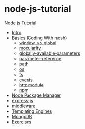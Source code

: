 # node-js-tutorial
Node js Tutorial
- [Intro](https://false-roadrunner-986.notion.site/Node-JS-05f3c50c5ecb4cf7a07c65895847d876)
- [Basics](https://github.com/dikshit-n/node-js-tutorial/tree/master/basic) (Coding With mosh)
  - [window-vs-global](https://github.com/dikshit-n/node-js-tutorial/blob/master/basic/docs/window-vs-global.js)
  - [modularity](https://github.com/dikshit-n/node-js-tutorial/blob/master/basic/docs/modularity.js)
  - [globally-available-parameters](https://github.com/dikshit-n/node-js-tutorial/blob/master/basic/docs/globally-available-parameters.js)
  - [parameter-reference](https://github.com/dikshit-n/node-js-tutorial/blob/master/basic/docs/parameter-reference.js)
  - [path](https://github.com/dikshit-n/node-js-tutorial/blob/master/basic/docs/path.js)
  - [os](https://github.com/dikshit-n/node-js-tutorial/blob/master/basic/docs/os.js)
  - [fs](https://github.com/dikshit-n/node-js-tutorial/blob/master/basic/docs/fs.js)
  - [events](https://github.com/dikshit-n/node-js-tutorial/blob/master/basic/docs/events.js)
  - [http module](https://github.com/dikshit-n/node-js-tutorial/blob/master/basic/docs/http.js)
  - [npm](https://github.com/dikshit-n/node-js-tutorial/blob/master/basic/docs/npm.js)
 - [Node Package Manager](https://github.com/dikshit-n/node-js-tutorial/tree/master/npm)
 - [express-js](https://github.com/dikshit-n/node-js-tutorial/tree/master/express-js)
  - [middleware](https://github.com/dikshit-n/node-js-tutorial/blob/master/express-js/docs/middleware.md)
  - [Templating Engines](https://github.com/dikshit-n/node-js-tutorial/blob/master/express-js/docs/templating-engines.js)
 - [MongoDB](https://github.com/dikshit-n/node-js-tutorial/blob/master/mongoDB/index.js)
  - [Exercises](https://github.com/dikshit-n/node-js-tutorial/blob/master/exercises/mongodb/index.js) 
